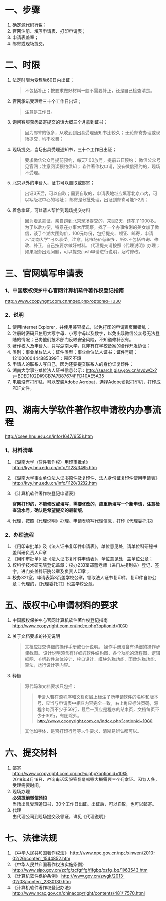 # 一、步骤

1. 确定源代码行数；
2. 官网注册、填写申请表、打印申请表；
3. 申请表盖章；
4. 邮寄或现场提交。

# 二、时限

1. 法定时限为受理后60日内出证；
	> 不包括补正；按要求做好材料一般不需要补正，还是自己检查清楚。
2. 官网承诺受理后三十个工作日出证；
	> 注意是工作日。
3. 询问客服获悉邮寄提交的话大概三个月拿到证书；
	> 因为邮寄的很多，从收到到出具受理通知书比较久；
	> 无论邮寄办理或现场提交，均不收费；
4. 现场提交，当场出具受理通知书，三十个工作日出证；
	> 要求微信公众号提前预约，每天7:00放号，提前五日预约；
	> 微信公众号见官网；注意阅读预约须知；
	> 软件著作权申请，没有微信预约的，现场不受理。
5. 北京以外的申请人，证书可以自取或邮寄；
	> 出证3天后，可以自取；需要自取的，申请表地址应填写北京市内，可以写版权中心的地址；
	> 邮寄是分批处理，出证到邮寄可能1-2周；
6. 着急拿证，可以请人帮忙到现场提交材料
	> 因为着急拿证，亲自跑到北京现场提交的，来回2天，还花了1000多。
	> 为了以后方便，特意在办事大厅观察，找了一个办事伶俐的美女加了微信，谈了个湖大团购价，100元每份，包括提交、领证、邮寄，申请人“湖南大学”可以享受。注意，比市场价低很多，所以不包括咨询、修改、补正，自己按要求做好材料。
	> 代理提交请按照《代理说明》办理；如果服务出现问题，可以提交push申请进行说明，及时修改。

# 三、官网填写申请表

### 1、中国版权保护中心官网计算机软件著作权登记指南

<http://www.ccopyright.com.cn/index.php?optionid=1030>

### 2、说明
1. 使用Internet Explorer，并使用兼容模式，以免打印的申请表页面错乱；
2. 注册时密码只使用大写字母、小写字母以及数字，以免出现微信公众号无法登陆的情况；已向他们技术部门反映安全风险，不知道修补没有。
3. 著作权人及申请人，只写湖南大学，除非有在学校备案的合作开发协议；
4. 类别：事业单位法人；证件类型：事业单位法人证书；证件号码：12100000444885399T；园区不填
5. 申请人的联系人写自己，因为还要提交联系人的身份证复印件；
6. 湖南大学事业单位法人证书信息公示：<http://search.gjsy.gov.cn/sydwCx?s=BDED102D89CB7A7B87674FFD40AE5A35>
7. 电脑没有打印机，可以安装Adobe Acrobat，选择Adobe虚拟打印机，打印成PDF文件。
	
# 四、湖南大学软件著作权申请校内办事流程

<http://csee.hnu.edu.cn/info/1647/6558.htm>

### 1、材料清单
1. 《湖南大学（软件著作权）用印审批单》<http://kyy.hnu.edu.cn/info/1128/3485.htm>
2. 《湖南大学事业单位法人证书原件及复印件、法人身份证复印件使用申请表》<http://kyy.hnu.edu.cn/info/1128/3282.htm>
3. 《计算机软件著作权登记申请表》

	**官网打印的，不能修改或填写，需要修改的，应重新填写一个新申请，注意检查流水号，确认是希望提交的最新版。**
	
4. 代理，按照《代理说明》办理。申请表填写代理信息，打印《代理委托书》

### 2、办理流程

1. 《用印审批单》及《法人证书复印件申请表》，单位意见处，请单位科研秘书盖科研负责人印章
2. 《用印审批单》及《法人证书复印件申请表》，单位意见处，盖单位公章；
3. 校科学技术研究院登记盖章：校办233室郑蕾老师（进门左拐到头）登记、签字，进门处盖科研院公章及负责人印章；
4. 校办321室，申请表第3页盖学校公章，领取法人证书复印件，复印件自带公章；代理的，《代理委托书》也盖学校公章。

# 五、版权中心申请材料的要求

1. 中国版权保护中心官网计算机软件著作权登记指南     
	<http://www.ccopyright.com.cn/index.php?optionid=1030>
2. 关于文档要求的补充说明    
	> 文档应提交详细的操作手册或设计说明。
	> 操作手册须含有详细的操作步骤截图。
	> 设计说明须含有详细的软件结构图、各个功能的流程图、逻辑框图，介绍软件总体设计，接口设计，模块名称功能，函数名称功能，算法，运行设计等内容。

3. 释疑
	> 源代码和文档要求只包括：
	>	> 申请人若在源程序和文档页眉上标注了所申请软件的名称和版本号，应当与申请表中相应内容完全一致，右上角应标注页码，源程序每页不少于50行，最后一页应是程序的结束页，文档每页不少于30行，有图除外。
	>	> <http://www.ccopyright.com.cn/index.php?optionid=1080>
	>	
	> 其他如字体，是否打印行号等未作要求，清晰易辨认都可以。

# 六、提交材料

1. 邮寄      
	<http://www.ccopyright.com.cn/index.php?optionid=1085>      
	2019年4月16日，咨询电话客服答复是邮寄大概需要三个月拿证。因为人多，受理需要时间。
2. 现场办理      
	**必须提前微信预约**      
	当场出具受理通知书，30个工作日出证。出证后，可以自取，也可以邮寄。
3. 代理     
	由代理公司到现场提交及领证，详见《代理说明》

# 七、法律法规

1. 《中华人民共和国著作权法》
	<http://www.npc.gov.cn/npc/xinwen/2010-02/26/content_1544852.htm>
2. 《中华人民共和国著作权法实施条例》
	<http://www.sipo.gov.cn/zcfg/zcfgflfg/flfgbq/xzfg_bq/1063543.htm>
3. 《计算机软件保护条例》
	<http://www.gov.cn/zwgk/2013-02/08/content_2330130.htm>
4. 《计算机软件著作权登记办法》
	<http://www.ncac.gov.cn/chinacopyright/contents/481/17570.html>